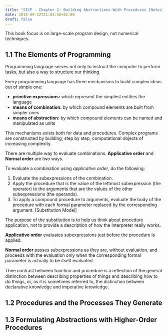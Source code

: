 ```yaml
---
title: "SICP - Chapter 1: Building Abstractions With Procedures [Notes]"
date: 2018-09-22T21:03:58+02:00
draft: false
---
```


This book focus is on large-scale program design, not numerical techniques.

## 1.1 The Elements of Programming

Programming language serves not only to instruct the computer to perform tasks, but also a way to structure our thinking.

Every programming language has three mechanisms to build complex ideas out of simple one:

- **primitive expressions:** which represent the simplest entities the language
- **means of combination:** by which compound elements are built from simpler ones
- **means of abstraction:** by which compound elements can be named and manipulated as units

This mechanisms exists both for data and procedures. Complex programs are constructed by building, step by step, computational objects of increasing complexity.

There are multiple way to evaluate combinations. **Applicative order** and **Normal order** are two ways.

To evaluate a combination using _applicative order_, do the following:

1. Evaluate the subexpressions of the combination.
2. Apply the procedure that is the value of the leftmost subexpression (the operator) to the arguments that are the values of the other subexpressions (the operands).
3. To apply a compound procedure to arguments, evaluate the body of the procedure with each formal parameter replaced by the corresponding argument. [Substitution Model]

The purpose of the substitution is to help us think about procedure application, not to provide a description of how the interpreter really works.

**Applicative order** evaluates subexpressions just before the procedure is applied.

**Normal order** passes subexpressions as they are, without evaluation, and proceeds with the evaluation only when the corresponding formal parameter is actually to be itself evaluated.

Thee contrast between function and procedure is a reﬂection of the general distinction between describing properties of things and describing how to do things, or, as it is sometimes referred to, the distinction between declarative knowledge and imperative knowledge.

## 1.2 Procedures and the Processes They Generate

## 1.3 Formulating Abstractions with Higher-Order Procedures

